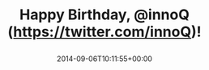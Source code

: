 ---
retweeted: false
source: <a href="http://mvilla.it/fenix" rel="nofollow">Fenix for Android</a>
entities:
  hashtags: []
  symbols: []
  user_mentions:
  - name: INNOQ
    screen_name: INNOQ
    indices:
    - '16'
    - '22'
    id_str: '67238740'
    id: '67238740'
  urls: []
display_text_range:
- '0'
- '23'
favorite_count: '2'
id_str: '508195883260051456'
truncated: false
retweet_count: '1'
id: '508195883260051456'
created_at: Sat Sep 06 10:11:55 +0000 2014
favorited: false
full_text: Happy Birthday, [@innoQ](https://twitter.com/innoQ)!
lang: en
tags:
- pesos/twitter
date: '2014-09-06T10:11:55+00:00'
src: https://twitter.com/bascht/status/508195883260051456
original_url: https://twitter.com/bascht/status/508195883260051456
type: twitter_tweet
text: Happy Birthday, [@innoQ](https://twitter.com/innoQ)!
title: 'Happy Birthday, @innoQ (https://twitter.com/innoQ)!

  '

---